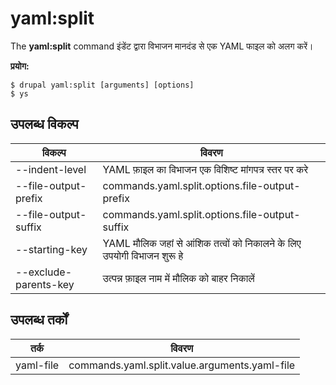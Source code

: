 # yaml:split
The **yaml:split** command इंडेंट द्वारा विभाजन मानदंड से एक YAML फाइल को अलग करें।

**प्रयोग:**
```
$ drupal yaml:split [arguments] [options] 
$ ys  
```

## उपलब्ध विकल्प
विकल्प | विवरण
-------|-------------
--indent-level | YAML फ़ाइल का विभाजन एक विशिष्ट मांगपत्र स्तर पर करे
--file-output-prefix | commands.yaml.split.options.file-output-prefix
--file-output-suffix | commands.yaml.split.options.file-output-suffix
--starting-key | YAML मौलिक जहां से आंशिक तत्वों को निकालने के लिए उपयोगी विभाजन शुरू हे
--exclude-parents-key | उत्पन्न फ़ाइल नाम में मौलिक को बाहर निकालें

## उपलब्ध तर्कों  
तर्क | विवरण
---------|-------------
yaml-file | commands.yaml.split.value.arguments.yaml-file
